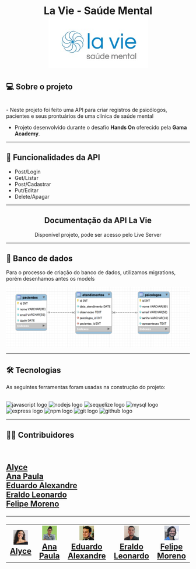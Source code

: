 <h1 align=center> La Vie - Saúde Mental </hi> <br>

<img src="./src/img/Logo LaVie.jpeg" alt="Logo da Clínica">

## 💻 Sobre o projeto

<br>
- Neste projeto foi feito uma API para criar registros de psicólogos, pacientes e seus prontuários de uma clínica de saúde mental

- Projeto desenvolvido durante o desafio **Hands On** oferecido pela **Gama Academy**.

---

## :file_folder: Funcionalidades da API

- Post/Login
- Get/Listar
- Post/Cadastrar
- Put/Editar
- Delete/Apagar

---

<div align="center">

 <h2>   Documentação da API La Vie </h2>
<p>Disponível projeto, pode ser acesso pelo Live Server</p>


</div>

---

## :floppy_disk: Banco de dados

Para o processo de criação do banco de dados, utilizamos migrations, porém desenhamos antes os models</br>

<img src="./src/img/Captura de tela 2022-09-15 185721.png" alt="Banco de Dados">

---

## 🛠 Tecnologias

As seguintes ferramentas foram usadas na construção do projeto:
<br><br>

<div align="left">
  <img src="https://cdn.jsdelivr.net/gh/devicons/devicon/icons/javascript/javascript-original.svg" height="40" width="52" alt="javascript logo"  />
  <img src="https://cdn.jsdelivr.net/gh/devicons/devicon/icons/nodejs/nodejs-original.svg" height="40" width="52" alt="nodejs logo"  />
  <img src="https://cdn.jsdelivr.net/gh/devicons/devicon/icons/sequelize/sequelize-original.svg" height="40" width="52" alt="sequelize logo"  />
  <img src="https://cdn.jsdelivr.net/gh/devicons/devicon/icons/mysql/mysql-original.svg" height="40" width="52" alt="mysql logo"  />
  <img src="https://cdn.jsdelivr.net/gh/devicons/devicon/icons/express/express-original.svg" height="40" width="52" alt="express logo"  />
  <img src="https://cdn.jsdelivr.net/gh/devicons/devicon/icons/npm/npm-original-wordmark.svg" height="40" width="52" alt="npm logo"  />
  <img src="https://cdn.jsdelivr.net/gh/devicons/devicon/icons/git/git-original.svg" height="40" width="52" alt="git logo"  />
  <img src="https://cdn.jsdelivr.net/gh/devicons/devicon/icons/github/github-original.svg" height="40" width="52" alt="github logo"  />
</div>

---

<h2> 👨‍💻 Contribuidores </h2><br>

<h2>


 <a href="https://www.linkedin.com/in/alyce-monteiro/?originalSubdomain=br"> Alyce </a><br>
 <a href="https://www.linkedin.com/in/anapaulaoliveiraa/"> Ana Paula </a><br>
 <a href="https://www.linkedin.com/in/eduardo-alexandre025"> Eduardo Alexandre </a><br>
 <a href="https://www.linkedin.com/in/eraldo-leonardo/"> Eraldo Leonardo</a><br>
 <a href="https://www.linkedin.com/in/heylipemoreno"> Felipe Moreno</a><br>
   


---
<table align=center>
  <tr>

   <td align="center"> <img src="./src/img/alyce.jfif" width=40/></br><a href="https://www.linkedin.com/in/alyce-monteiro/?originalSubdomain=br"> Alyce </a>
   </td>


   <td align="center"> <img src="./src/img/ana.png"  width=40/></br><a href="https://www.linkedin.com/in/anapaulaoliveiraa/"> Ana Paula </a>
   </td>


   <td align="center"> <img src="./src/img/eduardo.png" width=40/></br><a href="https://www.linkedin.com/in/eduardo-alexandre025"> Eduardo Alexandre </a>
   </td>

 <td align="center"> <img src="./src/img/eraldo.jfif" width=40/> </br><a href="https://www.linkedin.com/in/eraldo-leonardo/"> Eraldo Leonardo </a>
   </td>
   
  <td align="center"> <img src="./src/img/felipe.png" width=40/> </br><a href="https://www.linkedin.com/in/heylipemoreno"> Felipe Moreno </a>
   </td>



  </tr>
</table> </h2>